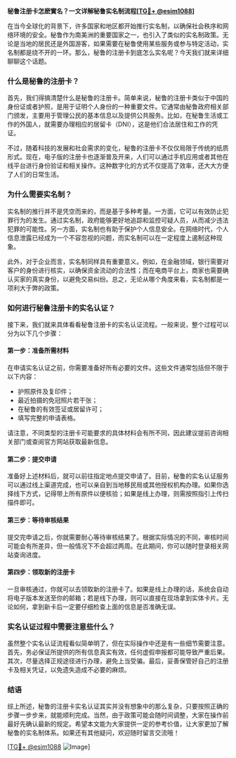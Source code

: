 **秘鲁注册卡怎麽實名？一文详解秘鲁实名制流程[[TG💪+ @esim1088](https://t.me/s/esim1088)]**

在当今全球化的背景下，许多国家和地区都开始推行实名制，以确保社会秩序和网络环境的安全。秘鲁作为南美洲的重要国家之一，也引入了类似的实名制政策。无论是当地的居民还是外国游客，如果需要在秘鲁使用某些服务或参与特定活动，实名制都是绕不开的一环。那么，秘鲁的注册卡到底怎么实名呢？今天我们就来详细聊聊这个话题。

### 什么是秘鲁的注册卡？

首先，我们得搞清楚什么是秘鲁的注册卡。简单来说，秘鲁的注册卡类似于中国的身份证或者护照，是用于证明个人身份的一种重要文件。它通常由秘鲁政府相关部门颁发，主要用于管理公民的基本信息以及提供公共服务。比如，在秘鲁生活或工作的外国人，就需要办理相应的居留卡（DNI），这是他们合法居住和工作的凭证。

不过，随着科技的发展和社会需求的变化，秘鲁的注册卡不仅仅局限于传统的纸质形式。现在，电子版的注册卡也逐渐普及开来，人们可以通过手机应用或者其他在线平台进行身份验证和相关操作。这种数字化的方式不仅提高了效率，还大大方便了人们的日常生活。

### 为什么需要实名制？

实名制的推行并不是凭空而来的，而是基于多种考量。一方面，它可以有效防止犯罪行为的发生。通过实名制，政府能够更好地追踪和监控可疑人员，从而减少违法犯罪的可能性。另一方面，实名制也有助于保护个人信息安全。在网络时代，个人信息泄露已经成为一个不容忽视的问题，而实名制可以在一定程度上遏制这种现象。

此外，对于企业而言，实名制同样具有重要意义。例如，在金融领域，银行需要对客户的身份进行核实，以确保资金流动的合法性；而在电商平台上，商家也需要确认买家的真实身份，以避免交易纠纷。总之，无论从哪个角度来看，实名制都是一项利大于弊的政策。

### 如何进行秘鲁注册卡的实名认证？

接下来，我们就来具体看看秘鲁注册卡的实名认证流程。一般来说，整个过程可以分为以下几个步骤：

#### 第一步：准备所需材料

在申请实名认证之前，你需要准备好所有必要的文件。这些文件通常包括但不限于以下内容：

- 护照原件及复印件；
- 最近拍摄的免冠照片若干张；
- 在秘鲁的有效签证或居留许可；
- 填写完整的申请表格。

请注意，不同类型的注册卡可能要求的具体材料会有所不同，因此建议提前咨询相关部门或查阅官方网站获取最新信息。

#### 第二步：提交申请

准备好上述材料后，就可以前往指定地点提交申请了。目前，秘鲁的实名认证服务可以通过线上渠道完成，也可以亲自到当地移民局或其他授权机构办理。如果你选择线下方式，记得带上所有原件以便核验；如果是线上办理，则需按照指引上传扫描件即可。

#### 第三步：等待审核结果

提交完申请之后，你就需要耐心等待审核结果了。根据实际情况的不同，审核时间可能会有所差异，但一般情况下不会超过两周。在此期间，你可以随时登录相关网站查询进度。

#### 第四步：领取新的注册卡

一旦审核通过，你就可以去领取新的注册卡了。如果是线上办理的话，系统会自动将电子版本发送至你的邮箱；若是线下办理，则可以直接在现场拿到实体卡片。无论如何，拿到新卡后一定要仔细检查上面的信息是否准确无误。

### 实名认证过程中需要注意些什么？

虽然整个实名认证流程看似简单明了，但在实际操作中还是有一些细节需要注意。首先，务必保证所提供的所有信息真实有效，任何虚假申报都可能导致严重后果。其次，尽量选择正规途径进行办理，避免上当受骗。最后，妥善保管好自己的注册卡及相关凭证，以免遗失造成不必要的麻烦。

### 结语

综上所述，秘鲁的注册卡实名认证其实并没有想象中的那么复杂，只要按照正确的步骤一步步来，就能顺利完成。当然，由于政策可能会随时间调整，大家在操作前最好先确认最新的规定。希望本文能为大家提供一定的参考价值，让大家更加了解秘鲁的实名制体系。如果还有其他疑问，欢迎随时留言交流哦！

[[TG💪+ @esim1088](https://t.me/s/esim1088) ![Image](https://i.postimg.cc/4NQfJmqS/Snipaste-2025-05-13-00-14-12.png)]